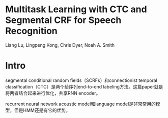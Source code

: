 # Multitask Learning with CTC and Segmental CRF for Speech Recognition

Liang Lu, Lingpeng Kong, Chris Dyer, Noah A. Smith

# Intro

segmental conditional random fields（SCRFs）和connectionist temporal classification（CTC）是两个给序列end-to-end labeling方法。这篇paper就是将两者结合起来进行优化，共享RNN encoder。

recurrent neural network acoustic model和language model是非常常用的模型，但是HMM还是有它的优势。